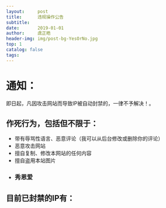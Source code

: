 ```yaml
---
layout:     post
title:      违规操作公告
subtitle:   
date:       2019-01-01
author:     虞正皓
header-img: img/post-bg-YesOrNo.jpg
top: 1
catalog: false
tags:
---
```

# 通知：

即日起，凡因攻击网站而导致IP被自动封禁的，一律不予解决！。

## 作死行为，包括但不限于：

- 带有辱骂性语言、恶意评论（我可以从后台修改或删除你的评论）
- 恶意攻击网站
- 擅自复制、修改本网站的任何内容
- 擅自盗用本站图片
- ### 秀恩爱

## 目前已封禁的IP有：
